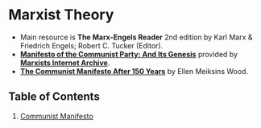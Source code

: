 # Marxist Theory

* Main resource is **The Marx-Engels Reader** 2nd edition by Karl Marx & Friedrich Engels; Robert C. Tucker (Editor).
* [**Manifesto of the Communist Party: And Its Genesis**](https://www.marxists.org/admin/books/manifesto/Manifesto.pdf) provided by [**Marxists Internet Archive**](https://www.marxists.org/).
* [**The Communist Manifesto After 150 Years**](https://monthlyreview.org/1998/05/01/the-communist-manifesto-after-150-years/) by Ellen Meiksins Wood.

## Table of Contents

1. [Communist Manifesto](./01-communist-manifesto.md)
